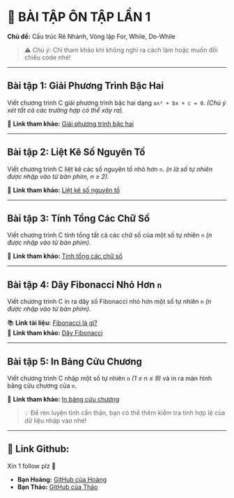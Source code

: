 # 📘 BÀI TẬP ÔN TẬP LẦN 1

**Chủ đề:** Cấu trúc Rẽ Nhánh, Vòng lặp For, While, Do-While

> ⚠️ *Chú ý:* Chỉ tham khảo khi không nghĩ ra cách làm hoặc muốn đối chiếu code nhé\!

---

## Bài tập 1: Giải Phương Trình Bậc Hai

Viết chương trình C giải phương trình bậc hai dạng `ax² + bx + c = 0`. *(Chú ý xét tất cả các trường hợp có thể xảy ra).*

🔗 **Link tham khảo:** [Giải phương trình bậc hai](https://github.com/NguyenVietHoang725/LearningC/blob/main/BaiTapLan1/Bai1.cpp)

---

## Bài tập 2: Liệt Kê Số Nguyên Tố

Viết chương trình C liệt kê các số nguyên tố nhỏ hơn `n`. *(n là số tự nhiên được nhập vào từ bàn phím, n ≥ 2).*

🔗 **Link tham khảo:** [Liệt kê số nguyên tố](https://github.com/NguyenVietHoang725/LearningC/blob/main/BaiTapLan1/Bai2.cpp)

---

## Bài tập 3: Tính Tổng Các Chữ Số

Viết chương trình C tính tổng tất cả các chữ số của một số tự nhiên `n` *(n được nhập vào từ bàn phím)*.

🔗 **Link tham khảo:** [Tính tổng các chữ số](https://github.com/NguyenVietHoang725/LearningC/blob/main/BaiTapLan1/Bai3.cpp)

---

## Bài tập 4: Dãy Fibonacci Nhỏ Hơn `n`

Viết chương trình C in ra dãy số Fibonacci nhỏ hơn một số tự nhiên `n` *(n được nhập vào từ bàn phím)*.

📚 **Link tài liệu:** [Fibonacci là gì?](https://svnckh.edu.vn/fibonacci-la-gi/)  
🔗 **Link tham khảo:** [Dãy Fibonacci](https://github.com/NguyenVietHoang725/LearningC/blob/main/BaiTapLan1/Bai4.cpp)

---

## Bài tập 5: In Bảng Cửu Chương

Viết chương trình C nhập một số tự nhiên `n` *(1 ≤ n ≤ 9)* và in ra màn hình bảng cửu chương của `n`.

🔗 **Link tham khảo:** [In bảng cửu chương](https://github.com/NguyenVietHoang725/LearningC/blob/main/BaiTapLan1/Bai5.cpp)

> 💡 Để rèn luyện tính cẩn thận, bạn có thể thêm kiểm tra tính hợp lệ của dữ liệu nhập vào nhé!

---

## 🌟 Link Github: 

Xin 1 follow plz 🥺  

- **Bạn Hoàng:** [GitHub của Hoàng](https://github.com/NguyenVietHoang725)  
- **Bạn Thảo:** [GitHub của Thảo](https://github.com/thou05)
